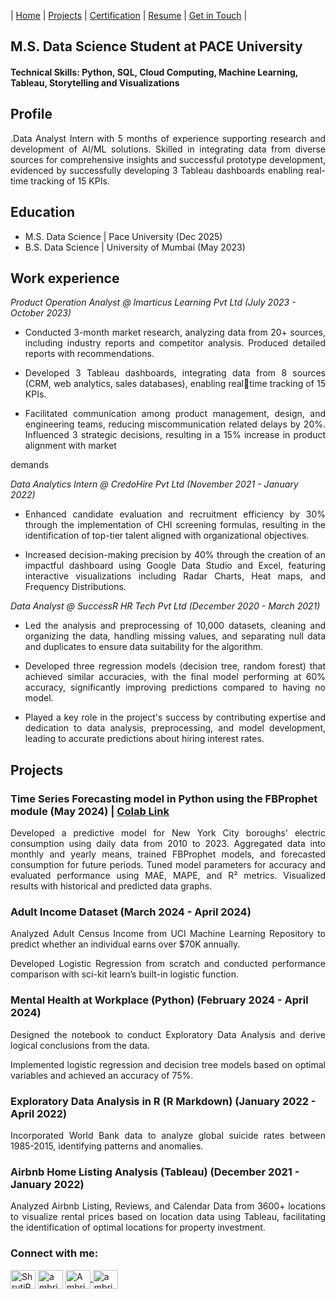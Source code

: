 | [Home](https://shruti-22-bliss.github.io/)        | [Projects](https://)          | [Certification](https://) |  [Resume]([https:](https://drive.google.com/file/d/1mwgGFi7-rNQtiHeTquZZD92eYvCplzGI/view?usp=drive_link)) | [Get in Touch](https://) |



## M.S. Data Science Student at PACE University

#### Technical Skills: Python, SQL, Cloud Computing, Machine Learning, Tableau, Storytelling and Visualizations 

## Profile
<p align="justify">.Data Analyst Intern with 5 months of experience supporting research and development of AI/ML solutions. Skilled in integrating data from diverse sources for comprehensive insights and successful prototype development, evidenced by successfully developing 3 Tableau dashboards enabling real-time tracking of 15 KPIs.</p>

## Education
  - M.S. Data Science | Pace University (Dec 2025)
  - B.S. Data Science | University of Mumbai (May 2023)

## Work experience
*Product Operation Analyst @ Imarticus Learning Pvt Ltd (July 2023 - October 2023)*

- <p align="justify">Conducted 3-month market research, analyzing data from 20+ sources, including industry reports and competitor analysis. Produced detailed reports with recommendations.</p>
- <p align="justify">Developed 3 Tableau dashboards, integrating data from 8 sources (CRM, web analytics, sales databases), enabling realtime tracking of 15 KPIs.</p>
- <p align="justify">Facilitated communication among product management, design, and engineering teams, reducing miscommunication related delays by 20%. Influenced 3 strategic decisions, resulting in a 15% increase in product alignment with market 
demands</p>

*Data Analytics Intern @ CredoHire Pvt Ltd  (November 2021 - January 2022)*
- <p align="justify">Enhanced candidate evaluation and recruitment efficiency by 30% through the implementation of CHI screening formulas, resulting in the identification of top-tier talent aligned with organizational objectives.</p>
- <p align="justify">Increased decision-making precision by 40% through the creation of an impactful dashboard using Google Data Studio and Excel, featuring interactive visualizations including Radar Charts, Heat maps, and Frequency Distributions.</p>

*Data Analyst @ SuccessR HR Tech Pvt Ltd  (December 2020 - March 2021)*
- <p align="justify">Led the analysis and preprocessing of 10,000 datasets, cleaning and organizing the data, handling missing values, and separating null data and duplicates to ensure data suitability for the algorithm.</p>
- <p align="justify">Developed three regression models (decision tree, random forest) that achieved similar accuracies, with the final model performing at 60% accuracy, significantly improving predictions compared to having no model.</p>
- <p align="justify">Played a key role in the project's success by contributing expertise and dedication to data analysis, preprocessing, and model development, leading to accurate predictions about hiring interest rates.</p>

## Projects 
### Time Series Forecasting model in Python using the FBProphet module (May 2024) | [Colab Link](https://colab.research.google.com/drive/1l7wYgtDoStbtl2oIFVjJEizdraaZgAjc?usp=sharing#scrollTo=qmkjgc6weFY8)
<p align="justify">Developed a predictive model for New York City boroughs' electric consumption using daily data from 2010 to 2023. Aggregated data into monthly and yearly means, trained FBProphet models, and forecasted consumption for future periods. Tuned model parameters for accuracy and evaluated performance using MAE, MAPE, and R² metrics. Visualized results with historical and predicted data graphs.</p>

### Adult Income Dataset (March 2024 - April 2024)
<p align="justify">Analyzed Adult Census Income from UCI Machine Learning Repository to predict whether an individual earns over $70K annually. </p>
<p align="justify">Developed Logistic Regression from scratch and conducted performance comparison with sci-kit learn’s built-in logistic function. </p>

### Mental Health at Workplace (Python)  (February 2024 - April 2024)
<p align="justify">Designed the notebook to conduct Exploratory Data Analysis and derive logical conclusions from the data. </p>
<p align="justify">Implemented logistic regression and decision tree models based on optimal variables and achieved an accuracy of 75%.</p>

### Exploratory Data Analysis in R (R Markdown)   (January 2022 - April 2022)
<p align="justify">Incorporated World Bank data to analyze global suicide rates between 1985-2015, identifying patterns and 
anomalies. </p>

### Airbnb Home Listing Analysis (Tableau)   (December 2021 - January 2022)
<p align="justify">Analyzed Airbnb Listing, Reviews, and Calendar Data from 3600+ locations to visualize rental prices based on location data using Tableau, facilitating the identification of optimal locations for property investment. </p>

  
<h3 align="left">Connect with me:</h3>
<p align="left">
<a href="https://www.linkedin.com/in/shruti-rawat22/" target="blank"><img align="center" src="https://raw.githubusercontent.com/rahuldkjain/github-profile-readme-generator/master/src/images/icons/Social/linked-in-alt.svg" alt="ShrutiRawat" height="30" width="40" /></a>
<a href="https://github.com/Shruti-22-bliss/Shruti-22-bliss.github.io/edit/main/README.md" target="blank"><img align="center" src="https://raw.githubusercontent.com/rahuldkjain/github-profile-readme-generator/master/src/images/icons/Social/github.svg" alt="ambrishpathak" height="30" width="40" /></a>
<a href="https://leetcode.com/u/shrutikaraw22/" target="blank"><img align="center" src="https://raw.githubusercontent.com/rahuldkjain/github-profile-readme-generator/master/src/images/icons/Social/leet-code.svg" alt="AmbrishPathak" height="30" width="40" />
<a href="https://www.kaggle.com/shrutikarawat" target="blank"><img align="center" src="https://raw.githubusercontent.com/rahuldkjain/github-profile-readme-generator/master/src/images/icons/Social/kaggle.svg" alt="ambrishpathak01" height="30" width="40" /></a>

